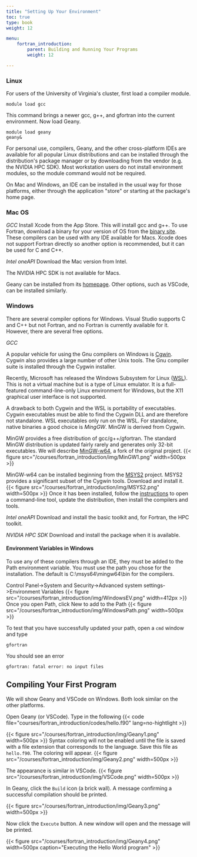 ```yaml
---
title: "Setting Up Your Environment"
toc: true
type: book
weight: 12

menu:
    fortran_introduction:
        parent: Building and Running Your Programs
        weight: 12

---
```


### Linux

For users of the University of Virginia's cluster, first load a compiler module.
```
module load gcc
```
This command brings a newer gcc, g++, and gfortran into the current environment. Now load Geany.
```
module load geany
geany&
```

For personal use, compilers, Geany, and the other cross-platform IDEs are available for all popular Linux distributions and can be installed through the distribution's package manager or by downloading from the vendor (e.g. the NVIDIA HPC SDK).  Most workstation users do not install environment modules, so the module command would not be required. 

On Mac and Windows, an IDE can be installed in the usual way for those platforms, either through the application "store" or starting at the package's home page.

### Mac OS

_GCC_
Install Xcode from the App Store.  This will install gcc and g++.
To use Fortran, download a binary for your version of OS from
the [binary site](https://gcc.gnu.org/wiki/GFortranBinaries).  These compilers can be used with any IDE available for Macs.  Xcode does not support Fortran directly so another option is recommended, but it can be used for C and C++.

_Intel oneAPI_
Download the Mac version from Intel.

The NVIDIA HPC SDK is not available for Macs.

Geany can be installed from its [homepage](www.geany.org).  Other options, such as VSCode, can be installed similarly.

### Windows

There are several compiler options for Windows.  Visual Studio supports C and C++ but not Fortran, and no Fortran is currently available for it.  However, there are several free options.

_GCC_

A popular vehicle for using the Gnu compilers on Windows is [Cgwin](https://www.cygwin.com/).  Cygwin also provides a large number of other Unix tools.  The Gnu compiler suite is installed through the Cygwin installer.

Recently, Microsoft has released the Windows Subsystem for Linux ([WSL](https://docs.microsoft.com/en-us/windows/wsl/)).  This is not a virtual machine but is a type of Linux emulator.  It is a full-featured command-line-only Linux environment for Windows, but the X11 graphical user interface is not supported.

A drawback to both Cygwin and the WSL is portability of executables.  Cygwin executables must be able to find the Cygwin DLL and are therefore not standalone.
WSL executables only run on the WSL.  For standalone, native binaries a good choice is _MingGW_.  MinGW is derived from Cygwin.

MinGW provides a free distribution of gcc/g++/gfortran.  The standard MinGW distribution is updated fairly rarely and generates only 32-bit executables.  We will describe [MinGW-w64](http://mingw-w64.org/doku.php), a fork of the original project.
{{< figure src="/courses/fortran_introduction/img/MinGW1.png" width=500px >}}

MinGW-w64 can be installed beginning from the [MSYS2](https://www.msys2.org/) project.  MSYS2 provides a significant subset of the Cygwin tools.
Download and install it.
{{< figure src="/courses/fortran_introduction/img/MSYS2.png" width=500px >}}
Once it has been installed, follow the [instructions](https://www.msys2.org/) to open a command-line tool, update the distribution, then install the compilers and tools.

_Intel oneAPI_
Download and install the basic toolkit and, for Fortran, the HPC toolkit.

_NVIDIA HPC SDK_
Download and install the package when it is available.

#### Environment Variables in Windows
To use any of these compilers through an IDE, they must be added to the Path environment variable.  You must use the path you chose for the installation.  The default is C:\msys64\mingw64\bin for the compilers.

Control Panel->System and Security->Advanced system settings->Environment Variables
{{< figure src="/courses/fortran_introduction/img/WindowsEV.png" width=412px >}}
Once you open Path, click New to add to the Path
{{< figure src="/courses/fortran_introduction/img/WindowsPath.png" width=500px >}}

To test that you have successfully updated your path, open a `cmd` window and type
```
gfortran
```
You should see an error
```
gfortran: fatal error: no input files
```

## Compiling Your First Program

We will show Geany and VSCode on Windows.  Both look similar on the other platforms.  

Open Geany (or VSCode).  Type in the following
{{< code file="courses/fortran_introduction/codes/hello.f90" lang=no-hightlight >}}

{{< figure src="/courses/fortran_introduction/img/Geany1.png" width=500px  >}}
Syntax coloring will not be enabled until the file is saved with a file extension that corresponds to the language.  Save this file as `hello.f90`.  The coloring will appear.
{{< figure src="/courses/fortran_introduction/img/Geany2.png" width=500px >}}

The appearance is similar in VSCode.
{{< figure src="/courses/fortran_introduction/img/VSCode.png" width=500px >}}

In Geany, click the `Build` icon (a brick wall).  A message confirming a successful compilation should be printed.

{{< figure src="/courses/fortran_introduction/img/Geany3.png" width=500px >}}

Now click the `Execute` button.  A new window will open and the message will be printed.

{{< figure src="/courses/fortran_introduction/img/Geany4.png" width=500px caption="Executing the Hello World program" >}}
